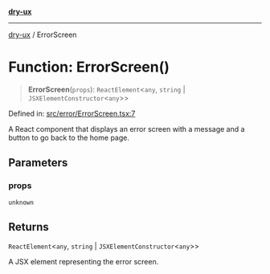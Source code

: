 [**dry-ux**](../README.md)

***

[dry-ux](../globals.md) / ErrorScreen

# Function: ErrorScreen()

> **ErrorScreen**(`props`): `ReactElement`\<`any`, `string` \| `JSXElementConstructor`\<`any`\>\>

Defined in: [src/error/ErrorScreen.tsx:7](https://github.com/navedr/dry-ux/blob/b8fe047776f9e9943b5ac8e30a3dd152faaba227/src/error/ErrorScreen.tsx#L7)

A React component that displays an error screen with a message and a button to go back to the home page.

## Parameters

### props

`unknown`

## Returns

`ReactElement`\<`any`, `string` \| `JSXElementConstructor`\<`any`\>\>

A JSX element representing the error screen.
